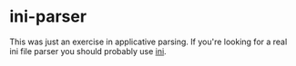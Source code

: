 # ini-parser

This was just an exercise in applicative parsing.  If you're looking for a real
ini file parser you should probably use
[ini](http://hackage.haskell.org/package/ini).

